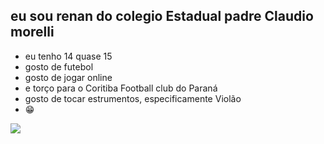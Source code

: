 ## eu sou renan do colegio Estadual padre Claudio morelli

- eu tenho 14 quase 15
- gosto de futebol
- gosto de jogar online
- e torço para o Coritiba Football club do Paraná
- gosto de tocar estrumentos, especificamente Violão
- 😁

![](https://media.tenor.com/nMwwD7FTuHUAAAAi/clash-royale-prince.gif)
